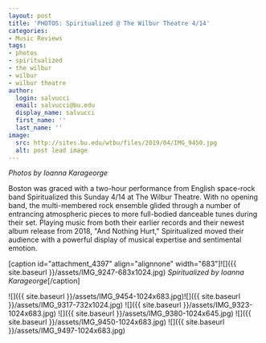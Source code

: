 ```yaml
---
layout: post
title: 'PHOTOS: Spiritualized @ The Wilbur Theatre 4/14'
categories:
- Music Reviews
tags:
- photos
- spiritualized
- the wilbur
- wilbur
- wilbur theatre
author:
  login: salvucci
  email: salvucci@bu.edu
  display_name: salvucci
  first_name: ''
  last_name: ''
image:
  src: http://sites.bu.edu/wtbu/files/2019/04/IMG_9450.jpg
  alt: post lead image
---
```


_Photos by Ioanna Karageorge_

Boston was graced with a two-hour performance from English space-rock band Spiritualized this Sunday 4/14 at The Wilbur Theatre. With no opening band, the multi-membered rock ensemble glided through a number of entrancing atmospheric pieces to more full-bodied danceable tunes during their set. Playing music from both their earlier records and their newest album release from 2018, "And Nothing Hurt," Spiritualized moved their audience with a powerful display of musical expertise and sentimental emotion.

\[caption id="attachment\_4397" align="alignnone" width="683"\]![]({{ site.baseurl }}/assets/IMG_9247-683x1024.jpg) _Spiritualized by Ioanna Karageorge_\[/caption\]

![]({{ site.baseurl }}/assets/IMG_9454-1024x683.jpg)![]({{ site.baseurl }}/assets/IMG_9317-732x1024.jpg) ![]({{ site.baseurl }}/assets/IMG_9323-1024x683.jpg) ![]({{ site.baseurl }}/assets/IMG_9380-1024x645.jpg) ![]({{ site.baseurl }}/assets/IMG_9450-1024x683.jpg) ![]({{ site.baseurl }}/assets/IMG_9497-1024x683.jpg)